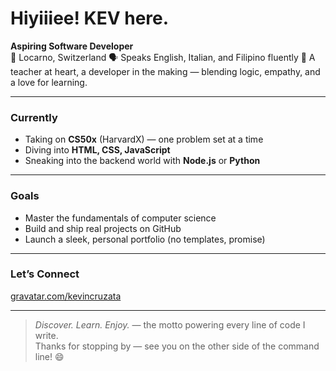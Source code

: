 # Hiyiiiee! KEV here. 

**Aspiring Software Developer**  
📍 Locarno, Switzerland
🗣️ Speaks English, Italian, and Filipino fluently
👑 A teacher at heart, a developer in the making — blending logic, empathy, and a love for learning.

---

### Currently
- Taking on **CS50x** (HarvardX) — one problem set at a time  
- Diving into **HTML, CSS, JavaScript**
- Sneaking into the backend world with **Node.js** or **Python**

---

### Goals
- Master the fundamentals of computer science  
- Build and ship real projects on GitHub  
- Launch a sleek, personal portfolio (no templates, promise)

---

### Let’s Connect
[gravatar.com/kevincruzata](https://gravatar.com/kevincruzata)

---

> *Discover. Learn. Enjoy.* — the motto powering every line of code I write.  
Thanks for stopping by — see you on the other side of the command line! 😄
